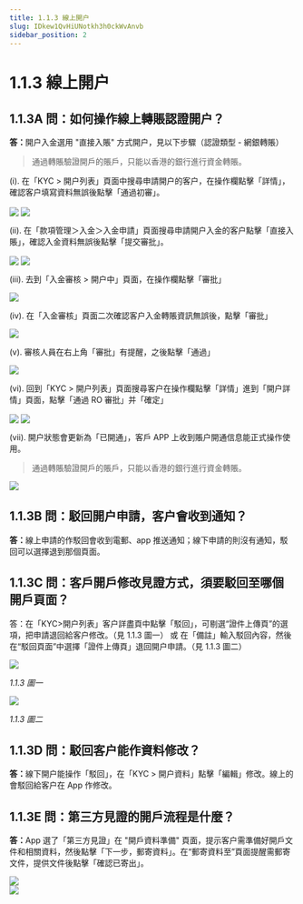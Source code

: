 ```yaml
---
title: 1.1.3 線上開户
slug: IDkew1QvHiUNotkh3h0ckWvAnvb
sidebar_position: 2
---
```



# 1.1.3 線上開户

## 1.1.3A 問：如何操作線上轉賬認證開户？

<b>答：</b>開户入金選用 "直接入賬" 方式開户，見以下步驟（認證類型 - 網銀轉賬）

> 通過轉賬驗證開戶的賬戶，只能以香港的銀行進行資金轉賬。

(i). 在「KYC &gt; 開户列表」頁面中搜尋申請開户的客户，在操作欄點擊「詳情」，確認客户填寫資料無誤後點擊「通過初審」。

<img src="/assets/RKhEbHEG2oweTGx0kqnceFA2noe.png" src-width="2638" src-height="683" align="center"/>

<img src="/assets/ZPpBb2IchooW8CxmGf6cowLXntf.png" src-width="2617" src-height="1439" align="center"/>

(ii). 在「款項管理＞入金＞入金申請」頁面搜尋申請開户入金的客户點擊「直接入賬」，確認入金資料無誤後點擊「提交審批」。

<img src="/assets/I16Hb4xrXoqUNFxMR9LcW4SenY9.png" src-width="2534" src-height="1113" align="center"/>

<img src="/assets/BuSGbwyu8oa1x1xYdducC7hcnib.png" src-width="2406" src-height="1383" align="center"/>

(iii). 去到「入金審核 &gt; 開户中」頁面，在操作欄點擊「審批」

<img src="/assets/Od6fb0oEaoNll5xPx0WcN3UQn5A.png" src-width="2559" src-height="1167" align="center"/>

(iv). 在「入金審核」頁面二次確認客户入金轉賬資訊無誤後，點擊「審批」

<img src="/assets/DccobzNwjoeQY3xqlJ6cfouNnUe.png" src-width="2551" src-height="1348" align="center"/>

(v). 審核人員在右上角「審批」有提醒，之後點擊「通過」

<img src="/assets/XbT1bAOLVozA3TxYqdwc2c5pnMd.png" src-width="2567" src-height="1380" align="center"/>

(vi). 回到「KYC &gt; 開户列表」頁面搜尋客户在操作欄點擊「詳情」進到「開户詳情」頁面，點擊「通過 RO 審批」并「確定」

<img src="/assets/H5yXbS6Pao6xwFx5VAxc1xR6nBS.png" src-width="2531" src-height="1404" align="center"/>

<img src="/assets/UkS7b7suHop7ADxv2frcYIHznxh.png" src-width="2523" src-height="1395" align="center"/>

(vii). 開户狀態會更新為「已開通」，客戶 APP 上收到賬户開通信息能正式操作使用。

> 通過轉賬驗證開戶的賬戶，只能以香港的銀行進行資金轉賬。

<img src="/assets/RUnWb2pqVoyIRIxZcxfcG2fSnse.png" src-width="2586" src-height="810" align="center"/>

## 1.1.3B 問：駁回開户申請，客户會收到通知？

<b>答：</b>線上申請的作駁回會收到電郵、app 推送通知；線下申請的則沒有通知，駁回可以選擇退到那個頁面。

## 1.1.3C 問：客戶開戶修改見證方式，須要駁回至哪個開戶頁面？

答：在「KYC&gt;開户列表」客户詳盡頁中點擊「駁回」，可剔選“證件上傳頁”的選項，把申請退回給客户修改。（見 1.1.3 圖一）
或 在「備註」輸入駁回內容，然後在“駁回頁面”中選擇「證件上傳頁」退回開户申請。（見 1.1.3 圖二）

<img src="/assets/RqR3bMyNJo0JYcxAgEfc0IFznaf.png" src-width="2718" src-height="1364" align="center"/>

<em>1.1.3 圖一</em>

<img src="/assets/VuHjbNdGAoVIO8xHMz6cYGz7nPh.png" src-width="2722" src-height="1370" align="center"/>

<em>1.1.3 圖二</em>

## 1.1.3D 問：駁回客户能作資料修改？

<b>答：</b>線下開户能操作「駁回」，在「KYC &gt; 開户資料」點擊「編輯」修改。線上的會駁回給客户在 App 作修改。

## 1.1.3E 問：第三方見證的開戶流程是什麼？

<b>答：</b>App 選了「第三方見證」在 "開戶資料準備" 頁面，提示客户需準備好開戶文件和相關資料，然後點擊「下一步，郵寄資料」。在“郵寄資料至”頁面提醒需郵寄文件，提供文件後點擊「確認已寄出」。

<div class="flex gap-3 columns-2" column-size="2">
<div class="w-[45%]" width-ratio="45">
<img src="/assets/NO7ybiuakooYCOxOgsocRmFmn4f.png" src-width="448" src-height="1432" align="center"/>
</div>
<div class="w-[54%]" width-ratio="54">
<img src="/assets/MxqvblZedoIFCRxIxVAcFlW7nbT.png" src-width="532" src-height="1416" align="center"/>
</div>
</div>

